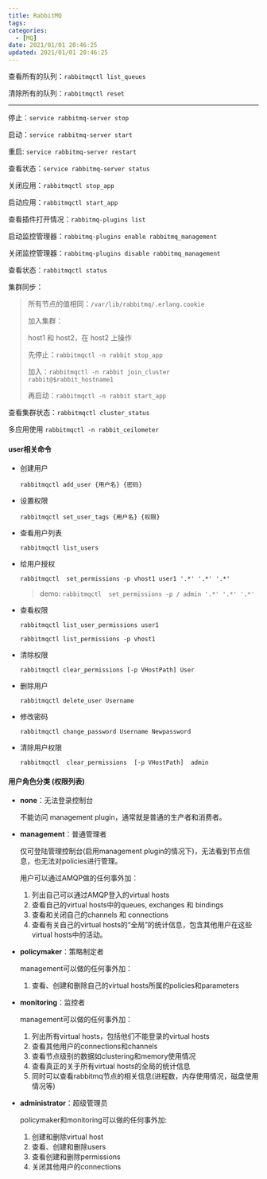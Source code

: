 ```yaml
---
title: RabbitMQ
tags: 
categories:
  - [MQ]
date: 2021/01/01 20:46:25
updated: 2021/01/01 20:46:25
---
```






查看所有的队列：`rabbitmqctl list_queues`

清除所有的队列：`rabbitmqctl reset`

---

停止：`service rabbitmq-server stop`

启动：`service rabbitmq-server start`

重启:   `service rabbitmq-server restart`

查看状态：`service rabbitmq-server status`

关闭应用：`rabbitmqctl stop_app`

启动应用：`rabbitmqctl start_app`

查看插件打开情况：`rabbitmq-plugins list`

启动监控管理器：`rabbitmq-plugins enable rabbitmq_management`

关闭监控管理器：`rabbitmq-plugins disable rabbitmq_management`

查看状态：`rabbitmqctl status`

集群同步：

> 所有节点的值相同：`/var/lib/rabbitmq/.erlang.cookie`
>
> 加入集群：
>
> host1 和 host2，在 host2 上操作
>
> 先停止：`rabbitmqctl -n rabbit stop_app`
>
> 加入：`rabbitmqctl -n rabbit join_cluster rabbit@$rabbit_hostname1`
>
> 再启动：`rabbitmqctl -n rabbit start_app`

查看集群状态：`rabbitmqctl cluster_status`

多应用使用  `rabbitmqctl -n rabbit_ceilometer`





#### user相关命令

- 创建用户

  `rabbitmqctl add_user {用户名} {密码}`

- 设置权限

  `rabbitmqctl set_user_tags {用户名} {权限}`

- 查看用户列表

  `rabbitmqctl list_users`

- 给用户授权

  `rabbitmqctl  set_permissions -p vhost1 user1 '.*' '.*' '.*' `

  > demo: `rabbitmqctl  set_permissions -p / admin '.*' '.*' '.*' `

- 查看权限

  `rabbitmqctl list_user_permissions user1`

  `rabbitmqctl list_permissions -p vhost1`

- 清除权限

  `rabbitmqctl clear_permissions [-p VHostPath] User`

- 删除用户

  `rabbitmqctl delete_user Username`

- 修改密码

  `rabbitmqctl change_password Username Newpassword`

- 清除用户权限

  `rabbitmqctl  clear_permissions  [-p VHostPath]  admin`



#### 用户角色分类  (权限列表)

- **none**：无法登录控制台

  不能访问 management plugin，通常就是普通的生产者和消费者。

- **management**：普通管理者

  仅可登陆管理控制台(启用management plugin的情况下)，无法看到节点信息，也无法对policies进行管理。

  用户可以通过AMQP做的任何事外加： 

  1. 列出自己可以通过AMQP登入的virtual hosts
  2. 查看自己的virtual hosts中的queues, exchanges 和 bindings
  3. 查看和关闭自己的channels 和 connections
  4. 查看有关自己的virtual hosts的“全局”的统计信息，包含其他用户在这些virtual hosts中的活动。

- **policymaker**：策略制定者

  management可以做的任何事外加：

  1. 查看、创建和删除自己的virtual hosts所属的policies和parameters

- **monitoring**：监控者

  management可以做的任何事外加：

  1. 列出所有virtual hosts，包括他们不能登录的virtual hosts
  2. 查看其他用户的connections和channels
  3. 查看节点级别的数据如clustering和memory使用情况
  4. 查看真正的关于所有virtual hosts的全局的统计信息
  5. 同时可以查看rabbitmq节点的相关信息(进程数，内存使用情况，磁盘使用情况等)

- **administrator**：超级管理员

  policymaker和monitoring可以做的任何事外加:

  1. 创建和删除virtual host
  2. 查看、创建和删除users
  3. 查看创建和删除permissions
  4. 关闭其他用户的connections

